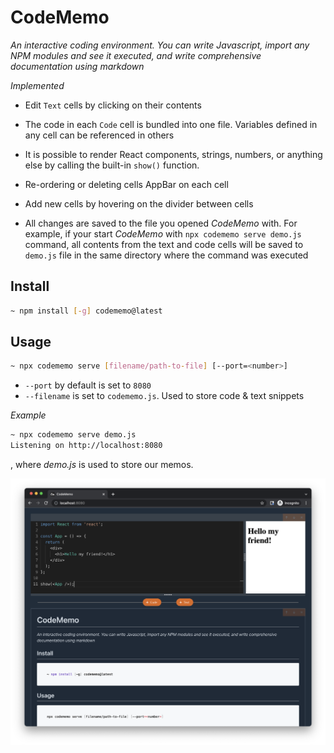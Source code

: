 # CodeMemo

_An interactive coding environment. You can write Javascript, import any NPM modules and see it executed, and write comprehensive documentation using markdown_

*Implemented*

- Edit `Text` cells by clicking on their contents

- The code in each `Code` cell is bundled into one file. Variables defined in any cell can be referenced in others

- It is possible to render React components, strings, numbers, or anything else by calling the built-in `show()` function.

- Re-ordering or deleting cells AppBar on each cell

- Add new cells by hovering on the divider between cells

- All changes are saved to the file you opened *CodeMemo* with. For example, if your start *CodeMemo* with `npx codememo serve demo.js` command, all contents from the text and code cells will be saved to `demo.js` file in the same directory where the command was executed

## Install

```bash
~ npm install [-g] codememo@latest
```

## Usage

```bash
~ npx codememo serve [filename/path-to-file] [--port=<number>]
```

- `--port` by default is set to `8080`
- `--filename` is set to `codememo.js`. Used to store code & text snippets

*Example*

```bash
~ npx codememo serve demo.js
Listening on http://localhost:8080
```

, where *demo.js* is used to store our memos.

![codememo_demo.png](https://github.com/mmogylenko/codememo/blob/main/docs/img/codememo_demo.png)

